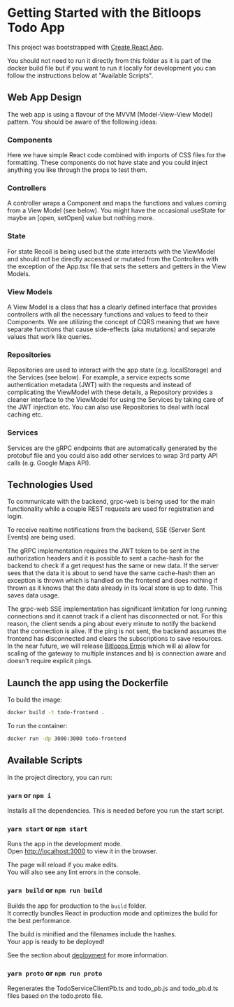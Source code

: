 # Getting Started with the Bitloops Todo App

This project was bootstrapped with [Create React App](https://github.com/facebook/create-react-app).

You should not need to run it directly from this folder as it is part of the docker build file but if you want to run it locally for development you can follow the instructions below at "Available Scripts".

## Web App Design

The web app is using a flavour of the MVVM (Model-View-View Model) pattern. You should be aware of the following ideas:

### Components

Here we have simple React code combined with imports of CSS files for the formatting. These components do not have state and you could inject anything you like through the props to test them.

### Controllers

A controller wraps a Component and maps the functions and values coming from a View Model (see below). You might have the occasional useState for maybe an [open, setOpen] value but nothing more.

### State

For state Recoil is being used but the state interacts with the ViewModel and should not be directly accessed or mutated from the Controllers with the exception of the App.tsx file that sets the setters and getters in the View Models.

### View Models

A View Model is a class that has a clearly defined interface that provides controllers with all the necessary functions and values to feed to their Components. We are utilizing the concept of CQRS meaning that we have separate functions that cause side-effects (aka mutations) and separate values that work like queries.

### Repositories

Repositories are used to interact with the app state (e.g. localStorage) and the Services (see below). For example, a service expects some authentication metadata (JWT) with the requests and instead of complicating the ViewModel with these details, a Repository provides a cleaner interface to the ViewModel for using the Services by taking care of the JWT injection etc. You can also use Repositories to deal with local caching etc.

### Services

Services are the gRPC endpoints that are automatically generated by the protobuf file and you could also add other services to wrap 3rd party API calls (e.g. Google Maps API).

## Technologies Used

To communicate with the backend, grpc-web is being used for the main functionality while a couple REST requests are used for registration and login.

To receive realtime notifications from the backend, SSE (Server Sent Events) are being used.

The gRPC implementation requires the JWT token to be sent in the authorization headers and it is possible to sent a cache-hash for the backend to check if a get request has the same or new data. If the server sees that the data it is about to send have the same cache-hash then an exception is thrown which is handled on the frontend and does nothing if thrown as it knows that the data already in its local store is up to date. This saves data usage.

The grpc-web SSE implementation has significant limitation for long running connections and it cannot track if a client has disconnected or not. For this reason, the client sends a ping about every minute to notify the backend that the connection is alive. If the ping is not sent, the backend assumes the frontend has disconnected and clears the subscriptions to save resources. In the near future, we will release [Bitloops Ermis](https://bitloops.com/ermis) which will a) allow for scaling of the gateway to multiple instances and b) is connection aware and doesn't require explicit pings.

## Launch the app using the Dockerfile

To build the image:

```bash
docker build -t todo-frontend .
```

To run the container:

```bash
docker run -dp 3000:3000 todo-frontend
```

## Available Scripts

In the project directory, you can run:

### `yarn` or `npm i`

Installs all the dependencies. This is needed before you run the start script.

### `yarn start` or `npm start`

Runs the app in the development mode.\
Open [http://localhost:3000](http://localhost:3000) to view it in the browser.

The page will reload if you make edits.\
You will also see any lint errors in the console.

### `yarn build` or `npm run build`

Builds the app for production to the `build` folder.\
It correctly bundles React in production mode and optimizes the build for the best performance.

The build is minified and the filenames include the hashes.\
Your app is ready to be deployed!

See the section about [deployment](https://facebook.github.io/create-react-app/docs/deployment) for more information.

### `yarn proto` or `npm run proto`

Regenerates the TodoServiceClientPb.ts and todo_pb.js and todo_pb.d.ts files based on the todo.proto file.
